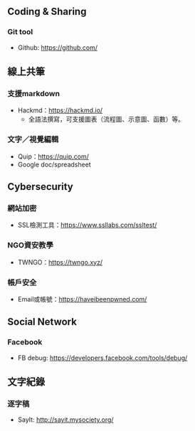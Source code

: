 ## Coding & Sharing
### Git tool
- Github: https://github.com/

## 線上共筆
### 支援markdown
- Hackmd：https://hackmd.io/
    * 全語法撰寫，可支援圖表（流程圖、示意圖、函數）等。
  
### 文字／視覺編輯
- Quip：https://quip.com/
- Google doc/spreadsheet

## Cybersecurity

### 網站加密
- SSL檢測工具：https://www.ssllabs.com/ssltest/
  
### NGO資安教學
- TWNGO：https://twngo.xyz/

### 帳戶安全
- Email或帳號：https://haveibeenpwned.com/

## Social Network
### Facebook
- FB debug: https://developers.facebook.com/tools/debug/

## 文字紀錄
### 逐字稿
- SayIt: http://sayit.mysociety.org/
